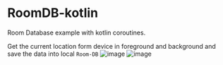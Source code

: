 # RoomDB-kotlin

Room Database example with kotlin coroutines.

Get the current location form device in foreground and background and save the data into local `Room-DB`
![image](https://user-images.githubusercontent.com/59280494/215268821-021daf08-206c-47d5-834f-aa820ebca23a.png)
![image](https://user-images.githubusercontent.com/59280494/215268854-223c660c-d382-4d02-a11d-7f3010267943.png)


